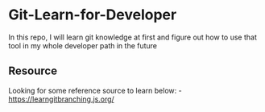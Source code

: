 # Git-Learn-for-Developer
In this repo, I will learn git knowledge at first and figure out how to use that tool in my whole developer path in the future
## Resource
Looking for some reference source to learn below:
    - https://learngitbranching.js.org/ 

